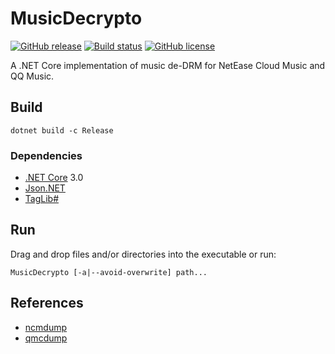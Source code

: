 # MusicDecrypto

[![GitHub release](https://img.shields.io/github/release/davidxuang/musicdecrypto.svg)](https://GitHub.com/davidxuang/musicdecrypto/releases/)
[![Build status](https://ci.appveyor.com/api/projects/status/github/davidxuang/musicdecrypto?svg=true)](https://ci.appveyor.com/project/davidxuang/musicdecrypto)
[![GitHub license](https://img.shields.io/github/license/davidxuang/musicdecrypto.svg)](https://github.com/davidxuang/musicdecrypto/blob/master/LICENSE)

A .NET Core implementation of music de-DRM for NetEase Cloud Music and QQ Music.

## Build

`dotnet build -c Release`

### Dependencies

-   [.NET Core](https://dotnet.microsoft.com) 3.0
-   [Json.NET](https://www.newtonsoft.com/json)
-   [TagLib#](https://github.com/mono/taglib-sharp)

## Run

Drag and drop files and/or directories into the executable or run:

`MusicDecrypto [-a|--avoid-overwrite] path...`

## References

-   [ncmdump](https://github.com/anonymous5l/ncmdump)
-   [qmcdump](https://github.com/MegrezZhu/qmcdump)
